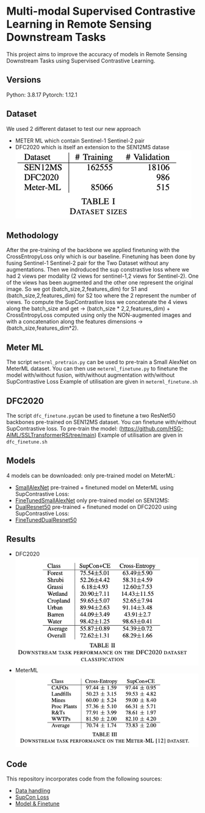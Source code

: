 # Multi-modal Supervised Contrastive Learning in Remote Sensing Downstream Tasks

This project aims to improve the accuracy of models in Remote Sensing Downstream Tasks using Supervised Contrastive Learning.
## Versions
Python: 3.8.17
Pytorch: 1.12.1

## Dataset 
We used 2 different dataset to test our new approach 
* METER ML which contain Sentinel-1 Sentinel-2 pair
* DFC2020 which is itself an extension to the SEN12MS datase
![Dataset](https://github.com/bakiuzun/SupCon_SSL/blob/main/images/dataset.png)


## Methodology 
After the pre-training of the backbone we applied finetuning with the CrossEntropyLoss only which is our baseline.
Finetuning has been done by fusing Sentinel-1 Sentinel-2 pair for the Two Dataset without any augmentations.
Then we indroduced the sup constrastive loss where we had 2 views per modality (2 views for sentinel-1,2 views for Sentinel-2). One of the views has been augmented and the other one represent the original image. So we got (batch_size,2,features_dim) for S1 and (batch_size,2,features_dim) for S2 too where the 2 represent the number of views. To compute the SupContrastive loss we concatenate the 4 views along the batch_size and get -> (batch_size * 2,2,features_dim) + CrossEntropyLoss computed using only the NON-augmented images and with a concatenation along the features dimensions -> (batch_size,features_dim*2).


## Meter ML 
The script `meterml_pretrain.py` can be used to pre-train a Small AlexNet on MeterML dataset. 
You can then use `meterml_finetune.py` to finetune the model with/without fusion, with/without augmentation with/without SupContrastive Loss 
Example of utilisation are given in `meterml_finetune.sh` 
## DFC2020 
The script `dfc_finetune.py`can be used to finetune a two ResNet50 backbones pre-trained on SEN12MS dataset.
You can finetune with/without SupContrastive loss.
To pre-train the model: (https://github.com/HSG-AIML/SSLTransformerRS/tree/main)
Example of utilisation are given in `dfc_finetune.sh` 

## Models 
4 models can be downloaded:
only pre-trained model on MeterML:
* [SmallAlexNet](https://drive.google.com/drive/folders/1kigBZ6bzpDEsgDUotkiiiEEC6vmJZvul?usp=sharing)
pre-trained + finetuned model on MeterML using SupContrastive Loss:
* [FineTunedSmallAlexNet](https://drive.google.com/drive/folders/1kigBZ6bzpDEsgDUotkiiiEEC6vmJZvul?usp=sharing)
only pre-trained model on SEN12MS:
* [DualResnet50](https://drive.google.com/drive/folders/1kigBZ6bzpDEsgDUotkiiiEEC6vmJZvul?usp=sharing)
pre-trained + finetuned model on DFC2020 using SupContrastive Loss:
* [FineTunedDualResnet50](https://drive.google.com/drive/folders/1kigBZ6bzpDEsgDUotkiiiEEC6vmJZvul?usp=sharing)


## Results
* DFC2020
![dfc2020](https://github.com/bakiuzun/SupCon_SSL/blob/main/images/dfc_downstream.png)
* MeterML 
![meterml](https://github.com/bakiuzun/SupCon_SSL/blob/main/images/meterml_downstream.png)


## Code
This repository incorporates code from the following sources:
* [Data handling](https://github.com/lukasliebel/dfc2020_baseline)
* [SupCon Loss](https://github.com/HobbitLong/SupContrast)
* [Model & Finetune](https://github.com/HSG-AIML/SSLTransformerRS/tree/main)
